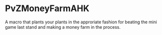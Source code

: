 # PvZMoneyFarmAHK
A macro that plants your plants in the approriate fashion for beating the mini game last stand and making a money farm in the process.
